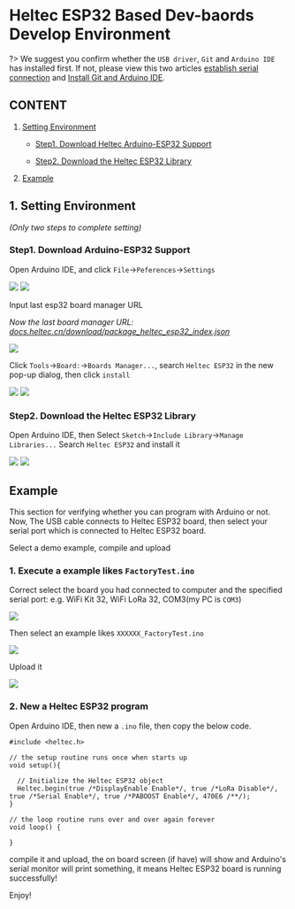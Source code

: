 # Heltec ESP32 Based Dev-baords Develop Environment

?> We suggest you confirm whether the `USB driver`, `Git` and `Arduino IDE` has installed first. If not, please view this two articles [establish serial connection](/en/related_documents/establish_serial_connection) and [Install Git and Arduino IDE](/en/related_documents/how_to_install_git_and_arduino).

## CONTENT

1. [Setting Environment](#setting-environment)

    - [Step1. Download Heltec Arduino-ESP32 Support](#step1-download-arduino-esp32-support)

    - [Step2. Download the Heltec ESP32 Library](#step2-download-the-m5stack-lib)

2. [Example](#example)

## 1. Setting Environment

*(Only two steps to complete setting)*

### Step1. Download Arduino-ESP32 Support

Open Arduino IDE, and click `File`->`Peferences`->`Settings`

<img src="img/how_to_install_esp32_Arduino/01.png">

<img src="img/how_to_install_esp32_Arduino/02.png">

Input last esp32 board manager URL

*Now the last board manager URL: [docs.heltec.cn/download/package_heltec_esp32_index.json](docs.heltec.cn/download/package_heltec_esp32_index.json)*

<img src="img/how_to_install_esp32_Arduino/03.png">

Click `Tools`->`Board:`->`Boards Manager...`, search `Heltec ESP32` in the new pop-up dialog, then click `install`

<img src="img/how_to_install_esp32_Arduino/04.png">

<img src="img/how_to_install_esp32_Arduino/05.jpg">

### Step2. Download the Heltec ESP32 Library

Open Arduino IDE, then Select `Sketch`->`Include Library`->`Manage Libraries...`
Search `Heltec ESP32` and install it

<img src="img/how_to_install_esp32_Arduino/06.png">

<img src="img/how_to_install_esp32_Arduino/07.jpg">


## Example

This section for verifying whether you can program with Arduino or not. Now, The USB cable connects to Heltec ESP32 board, then select your serial port which is connected to Heltec ESP32 board.

Select a demo example, compile and upload

### 1. Execute a example likes `FactoryTest.ino`

Correct select the board you had connected to computer and the specified serial port: e.g. WiFi Kit 32, WiFi LoRa 32, COM3(my PC is `COM3`)

<img src="img/how_to_install_esp32_Arduino/08.png">

Then select an example likes `XXXXXX_FactoryTest.ino`

<img src="img/how_to_install_esp32_Arduino/09.png">

Upload it

<img src="img/how_to_install_esp32_Arduino/10.png">

### 2. New a Heltec ESP32 program

Open Arduino IDE, then new a `.ino` file, then copy the below code.

```arduino
#include <heltec.h>

// the setup routine runs once when starts up
void setup(){

  // Initialize the Heltec ESP32 object
  Heltec.begin(true /*DisplayEnable Enable*/, true /*LoRa Disable*/, true /*Serial Enable*/, true /*PABOOST Enable*/, 470E6 /**/);
}

// the loop routine runs over and over again forever
void loop() {

}
```

compile it and upload, the on board screen (if have) will show and Arduino's serial monitor will print something, it means Heltec ESP32 board is running successfully!

Enjoy!

